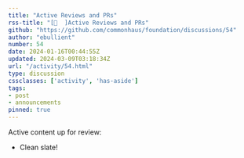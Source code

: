 ```yaml
---
title: "Active Reviews and PRs"
rss-title: "[📣  ]Active Reviews and PRs"
github: "https://github.com/commonhaus/foundation/discussions/54"
author: "ebullient"
number: 54
date: 2024-01-16T00:44:55Z
updated: 2024-03-09T03:18:34Z
url: "/activity/54.html"
type: discussion
cssclasses: ['activity', 'has-aside']
tags:
- post
- announcements
pinned: true
---
```

Active content up for review: 

- Clean slate!

